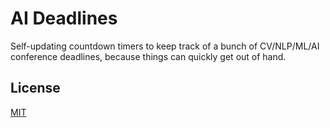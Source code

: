 # AI Deadlines

Self-updating countdown timers to keep track of a bunch of CV/NLP/ML/AI conference deadlines, because things can quickly get out of hand.

## License

[MIT][1]

[1]: https://abhshkdz.mit-license.org/
